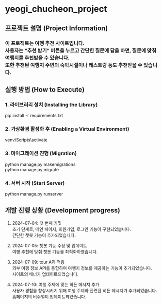 # yeogi_chucheon_project


## 프로젝트 설명 (Project Information)
### 이 프로젝트는 여행 추천 사이트입니다. <br>사용자는 "추천 받기" 버튼을 누르고 간단한 질문에 답을 하면, 질문에 맞춰 여행지를 추천받을 수 있습니다. <br>또한 추천된 여행지 주변의 숙박시설이나 레스토랑 등도 추천받을 수 있습니다.


## 실행 방법 (How to Execute)
### 1. 라이브러리 설치 (Installing the Library)
pip install -r requirements.txt
### 2. 가상환경 활성화 후 (Enabling a Virtual Environment)
venv\Scripts\activate
### 3. 마이그레이션 진행 (Migration)
python manage.py makemigrations <br>
python manage.py migrate

### 4. 서버 시작 (Start Server)
python manage.py runserver


## 개발 진행 상황 (Development progress)

1. 2024-07-04: 첫 번째 커밋  
초기 단계로, 메인 페이지, 회원가입, 로그인 기능이 구현되었습니다.  
간단한 챗봇 기능이 추가되었습니다.

2. 2024-07-05: 챗봇 기능 수정 및 업데이트  
여행 추천에 맞춰 챗봇 기능을 최적화하였습니다.  

3. 2024-07-09: tour API 적용  
외부 여행 정보 API를 통합하여 여행지 정보를 제공하는 기능이 추가되었습니다.  
사이트의 배너가 업데이트되었습니다.  

4. 2024-07-10: 여행 주제에 맞는 히든 메시지 추가  
사용자 경험을 향상시키기 위해 여행 주제와 관련된 히든 메시지가 추가되었습니다.  
홈페이지의 비주얼이 업데이트되었습니다.  
